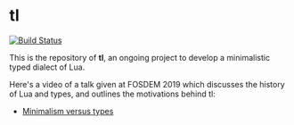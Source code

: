 
tl
==

[![Build Status](https://travis-ci.org/hishamhm/tl.svg?branch=master)](https://travis-ci.org/hishamhm/tl)

This is the repository of **tl**, an ongoing project to develop a minimalistic typed dialect of Lua.

Here's a video of a talk given at FOSDEM 2019 which discusses the history of Lua and types,
and outlines the motivations behind tl:

* [Minimalism versus types](https://www.youtube.com/watch?v=OPyBQRndLUk)

